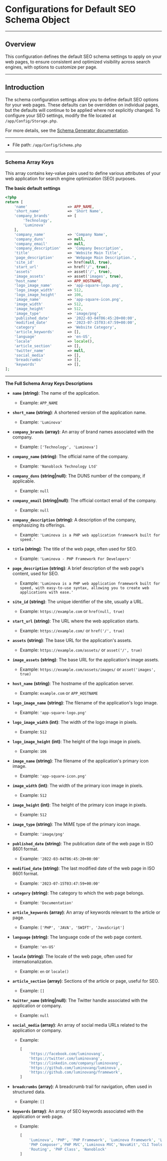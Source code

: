 # Configurations for Default SEO Schema Object

***

## Overview

This configuration defines the default SEO schema settings to apply on your web pages, to ensure consistent and optimized visibility across search engines, with options to customize per page.

***

## Introduction

The schema configuration settings allow you to define default SEO options for your web pages. These defaults can be overridden on individual pages, but the defaults will continue to be applied where not explicitly changed. To configure your SEO settings, modify the file located at `/app/Config/Storage.php`.

For more details, see the [Schema Generator documentation](/seo/schema.md).

***

* File path: `/app/Config/Schema.php`

***

### Schema Array Keys

This array contains key-value pairs used to define various attributes of your web application for search engine optimization (SEO) purposes.

**The basic default settings**

```php
<?php
return [
    'name'                  => APP_NAME,
    'short_name'            => 'Short Name',
    'company_brands'        => [
        'Technology',
        'Luminova'
    ],
    'company_name'          => 'Company Name',
    'company_duns'          => null,
    'company_email'         => null,
    'company_description'   => 'Company Description',
    'title'                 => 'Website Main Title',
    'page_description'      => 'Webpage Main Description.',
    'site_id'               => href(null, true),
    'start_url'             => href('/', true),
    'assets'                => asset('/', true),
    'image_assets'          => asset('images', true),
    'host_name'             => APP_HOSTNAME,
    'logo_image_name'       => 'app-square-logo.png',
    'logo_image_width'      => 512,
    'logo_image_height'     => 106,
    'image_name'            => 'app-square-icon.png',
    'image_width'           => 512,
    'image_height'          => 512,
    'image_type'            => 'image/png',
    'published_date'        => '2022-03-04T06:45:20+00:00',
    'modified_date'         => '2023-07-15T03:47:59+00:00',
    'category'              => 'Website Category',
    'article_keywords'      => [],
    'language'              => 'en-US',
    'locale'                => locale(),
    'article_section'       => [],
    'twitter_name'          => null,
    'social_media'          => [],
    'breadcrumbs'           => [],
    'keywords'              => [],
];
```

---

**The Full Schema Array Keys Descriptions**

- **`name`** **(string)**: The name of the application.  
  - Example: `APP_NAME`

- **`short_name`** **(string)**: A shortened version of the application name.  
  - Example: `'Luminova'`

- **`company_brands`** **(array<string>)**: An array of brand names associated with the company.  
  - Example: `['Technology', 'Luminova']`

- **`company_name`** **(string)**: The official name of the company.  
  - Example: `'Nanoblock Technology Ltd'`

- **`company_duns`** **(string|null)**: The DUNS number of the company, if applicable.  
  - Example: `null`

- **`company_email`** **(string|null)**: The official contact email of the company.  
  - Example: `null`

- **`company_description`** **(string)**: A description of the company, emphasizing its offerings.  
  - Example: `'Luminova is a PHP web application framework built for speed.'`

- **`title`** **(string)**: The title of the web page, often used for SEO.  
  - Example: `'Luminova - PHP Framework For Developers'`

- **`page_description`** **(string)**: A brief description of the web page's content, used for SEO.  
  - Example: `'Luminova is a PHP web application framework built for speed, with easy-to-use syntax, allowing you to create web applications with ease.'`

- **`site_id`** **(string)**: The unique identifier of the site, usually a URL.  
  - Example: `https://example.com` or `href(null, true)`

- **`start_url`** **(string)**: The URL where the web application starts.  
  - Example: `https://example.com/` or `href('/', true)`

- **`assets`** **(string)**: The base URL for the application's assets.  
  - Example: `https://example.com/assets/` or `asset('/', true)`

- **`image_assets`** **(string)**: The base URL for the application's image assets.  
  - Example: `https://example.com/assets/images/` or `asset('images', true)`

- **`host_name`** **(string)**: The hostname of the application server.  
  - Example: `example.com` or `APP_HOSTNAME`

- **`logo_image_name`** **(string)**: The filename of the application's logo image.  
  - Example: `'app-square-logo.png'`

- **`logo_image_width`** **(int)**: The width of the logo image in pixels.  
  - Example: `512`

- **`logo_image_height`** **(int)**: The height of the logo image in pixels.  
  - Example: `106`

- **`image_name`** **(string)**: The filename of the application's primary icon image.  
  - Example: `'app-square-icon.png'`

- **`image_width`** **(int)**: The width of the primary icon image in pixels.  
  - Example: `512`

- **`image_height`** **(int)**: The height of the primary icon image in pixels.  
  - Example: `512`

- **`image_type`** **(string)**: The MIME type of the primary icon image.  
  - Example: `'image/png'`

- **`published_date`** **(string)**: The publication date of the web page in ISO 8601 format.  
  - Example: `'2022-03-04T06:45:20+00:00'`

- **`modified_date`** **(string)**: The last modified date of the web page in ISO 8601 format.  
  - Example: `'2023-07-15T03:47:59+00:00'`

- **`category`** **(string)**: The category to which the web page belongs.  
  - Example: `'Documentation'`

- **`article_keywords`** **(array<string>)**: An array of keywords relevant to the article or page.  
  - Example: `['PHP', 'JAVA', 'SWIFT', 'JavaScript']`

- **`language`** **(string)**: The language code of the web page content.  
  - Example: `'en-US'`

- **`locale`** **(string)**: The locale of the web page, often used for internationalization.  
  - Example: `en` or `locale()`

- **`article_section`** **(array<string>)**: Sections of the article or page, useful for SEO.  
  - Example: `[]`

- **`twitter_name`** **(string|null)**: The Twitter handle associated with the application or company.  
  - Example: `null`

- **`social_media`** **(array<string>)**: An array of social media URLs related to the application or company.  
  - Example:  
    ```php
    [
        'https://facebook.com/luminovang',
        'https://twitter.com/luminovang',
        'https://linkedin.com/company/luminovang',
        'https://github.com/luminovang/luminova',
        'https://github.com/luminovang/framework',
    ]
    ```

- **`breadcrumbs`** **(array<string>)**: A breadcrumb trail for navigation, often used in structured data.  
  - Example: `[]`

- **`keywords`** **(array<string>)**: An array of SEO keywords associated with the application or web page.  
  - Example:  
    ```php
    [
        'Luminova', 'PHP', 'PHP Framework', 'Luminova Framework', 'Luminova Ng',
        'PHP Composer','PHP MVC','Luminova MVC','NovaKit','CLI Tools', 'Luminova CLI',
        'Routing', 'PHP Class', 'Nanoblock'
    ]
    ```